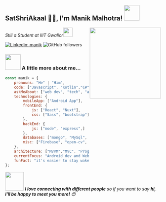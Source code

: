 <h2>SatShriAkaal 🙏🏻, I'm Manik Malhotra! <img src="https://media.giphy.com/media/12oufCB0MyZ1Go/giphy.gif" width="50"></h2>
<img align='right' src="https://media.giphy.com/media/M9gbBd9nbDrOTu1Mqx/giphy.gif" width="230">
<p><em>Still a Student at IIIT Gwalior<img src="https://media.giphy.com/media/WUlplcMpOCEmTGBtBW/giphy.gif" width="30"> 
</em></p>

[![Linkedin: manik](https://img.shields.io/badge/-manik-blue?style=flat-square&logo=Linkedin&logoColor=white&link=https://www.linkedin.com/in/manik-malhotra-029a22193/)](https://www.linkedin.com/in/manik-malhotra-029a22193/)
![GitHub followers](https://img.shields.io/github/followers/manikmmalhotra?label=Follow&style=social)

### <img src="https://media.giphy.com/media/VgCDAzcKvsR6OM0uWg/giphy.gif" width="50"> A little more about me...  

```javascript
const manik = {
    pronouns: "He" | "Him",
    code: ["Javascript", "Kotlin","C#", "Python", "Java", "C++"],
    askMeAbout: ["web dev", "tech", "app dev", "AR"],
    technologies: {
        mobileApp: ["Android App"],
        frontEnd: {
            js: ["React", "Nuxt"],
            css: ["Sass", "bootstrap"]
        },
        backEnd: {
            js: ["node", "express",]
        },
        databases: ["mongo", "MySql", "sqlite"],
        misc: ["Firebase", "open-cv", "php"]
    },
    architecture: ["MVVM","MVC", "Progressive web applications", "Single page applications"],
    currentFocus: "Android dev and Web Dev",
    funFact: "it's easier to stay wake till 5am than to wake up at 5am"
};
```

<img src="https://media.giphy.com/media/LnQjpWaON8nhr21vNW/giphy.gif" width="60"> <em><b>I love connecting with different people</b> so if you want to say <b>hi, I'll be happy to meet you more!</b> 😊</em>
